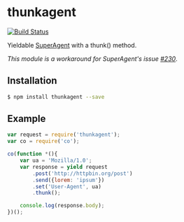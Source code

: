 # thunkagent
[![Build Status](https://travis-ci.org/seznam/thunkagent.svg?branch=master)](https://travis-ci.org/seznam/thunkagent)

Yieldable [SuperAgent](https://github.com/visionmedia/superagent) with a thunk() method.

_This module is a workaround for SuperAgent's issue [#230](https://github.com/visionmedia/superagent/issues/230)_.

## Installation

```sh
$ npm install thunkagent --save
```

## Example

```js
var request = require('thunkagent');
var co = require('co');

co(function *(){
    var ua = 'Mozilla/1.0';
    var response = yield request
        .post('http://httpbin.org/post')
        .send({lorem: 'ipsum'})
        .set('User-Agent', ua)
        .thunk();

    console.log(response.body);
})();
```
